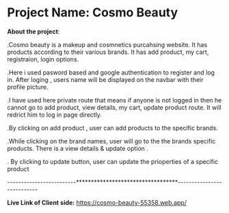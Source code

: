 
# Project Name: Cosmo Beauty

**About the project**:

.Cosmo beauty is a makeup and cosmnetics purcahsing website. It has products according to their various brands. It has add product, my cart, registraion, login options.

.Here i used pasword based and google authentication to register and log in. After loging , users name will be displayed on the navbar with their profile picture.

.I have used here private route that means if anyone is not logged in then he cannot go to add product, view details, my cart, update product route. It will redrict him to log in page directly.

.By clicking on add product , user can add products to the specific brands.

.While clicking on the brand names, user will go to the the brands specific products. There is a view details & update option .

. By clicking to update button, user can update the prioperties of a specific product


-------------------------**********************************---------------------------

**Live Link of Client side:**
https://cosmo-beauty-55358.web.app/



